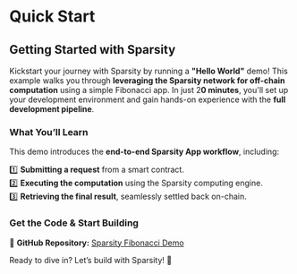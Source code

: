 # Quick Start

## **Getting Started with Sparsity**

Kickstart your journey with Sparsity by running a **"Hello World"** demo! This example walks you through **leveraging the Sparsity network for off-chain computation** using a simple Fibonacci app. In just 2**0 minutes**, you'll set up your development environment and gain hands-on experience with the **full development pipeline**.

### **What You’ll Learn**

This demo introduces the **end-to-end Sparsity App workflow**, including:

1️⃣ **Submitting a request** from a smart contract.\
2️⃣ **Executing the computation** using the Sparsity computing engine.\
3️⃣ **Retrieving the final result**, seamlessly settled back on-chain.

### **Get the Code & Start Building**

🔗 **GitHub Repository:** [Sparsity Fibonacci Demo](https://github.com/sparsity-xyz/demo/tree/main/fibonacci)

Ready to dive in? Let’s build with Sparsity! 🚀
